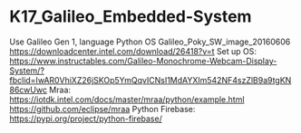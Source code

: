 # K17_Galileo_Embedded-System
Use Galileo Gen 1, language Python
OS Galileo_Poky_SW_image_20160606
 https://downloadcenter.intel.com/download/26418?v=t
Set up OS:
 https://www.instructables.com/Galileo-Monochrome-Webcam-Display-System/?fbclid=IwAR0VhiXZ26jSKOp5YmQqvICNsI1MdAYXIm542NF4szZlB9a9tgKN86cwUwc
Mraa:
 https://iotdk.intel.com/docs/master/mraa/python/example.html
 https://github.com/eclipse/mraa
Python Firebase:
 https://pypi.org/project/python-firebase/

